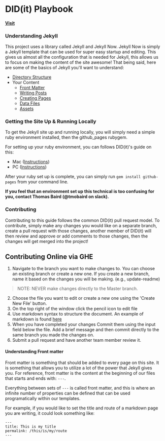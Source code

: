 # DID(it) Playbook

#### [Visit](https://pages.git.uscis.dhs.gov/USCIS/didit_playbook/)

### Understanding Jekyll

This project uses a library called Jekyll and Jekyll Now. Jekyll Now is simply a Jekyll template that can be used
for super easy startup and editing. This gives us almost all the configuration that is needed for Jekyll, this allows
us to focus on making the content of the site awesome! That being said, here are some of the basics of Jekyll you'll
want to understand:

- [Directory Structure](https://jekyllrb.com/docs/structure/)
- Your Content
    - [Front Matter](https://jekyllrb.com/docs/frontmatter/)
    - [Writing Posts](https://jekyllrb.com/docs/posts/)
    - [Creating Pages](https://jekyllrb.com/docs/pages/)
    - [Data Files](https://jekyllrb.com/docs/datafiles/)
    - [Assets](https://jekyllrb.com/docs/assets/)
    
### Getting the Site Up & Running Locally

To get the Jekyll site up and running locally, you will simply need a simple ruby environment installed, then the
github_pages rubygem.

For setting up your ruby environment, you can follows DID(it)'s guide on this:

- Mac ([Instructions](https://git.uscis.dhs.gov/USCIS/didit_development_ruby/wiki/Ruby-Development-Environment-Setup-Guide-(macOS)))
- PC ([Instructions](https://git.uscis.dhs.gov/USCIS/didit_development_ruby/wiki/Ruby-Dev-Environment-Setup-Guide-for-Windows-7-(Ubuntu,-Vagrant-&-Virtualbox)))

After your ruby set up is complete, you can simply run `gem install github-pages` from your command line.

**If you feel that an environment set up this technical is too confusing for you, contact Thomas Baird (@tmobaird on slack).**

### Contributing

Contributing to this guide follows the common DID(it) pull request model. To contribute, simply make any changes you
would like on a separate branch, create a pull request with those changes, another member of DID(it) will then
review and approve or add comments to those changes, then the changes will get merged into the project!

## Contributing Online via GHE

1.  Navigate to the branch you want to make changes to. You can choose an existing branch or create a new one. If you create a new branch, name it based on the changes you will be making. (e.g., update-readme)
> NOTE: NEVER make changes directly to the Master branch.
2.  Choose the file you want to edit or create a new one using the 'Create New File' button.
3.  On the top right of the window click the pencil icon to edit file
4.  Use markdown syntax to structure the document.  An example of markdown is found [here](https://guides.github.com/features/mastering-markdown/)
5.  When you have completed your changes Commit them using the input field below the file.  Add a brief message and then commit directly to the same branch you made the changes on.
6.  Submit a pull request and have another team member review it.


#### Understanding Front matter

Front matter is something that should be added to every page on this site. It is something that allows you
to utilize a lot of the power that Jekyll gives you. For reference, front matter is the content at the beginning
of our files that starts and ends with: `---`.

Everything between sets of `---` is called front matter, and this is where an infinite number of properties
can be defined that can be used programatically within our templates.

For example, if you would like to set the title and route of a markdown page you are writing, it could
look something like:

```
---
title: This is my title
permalink: /this/is/my/route
---
```
